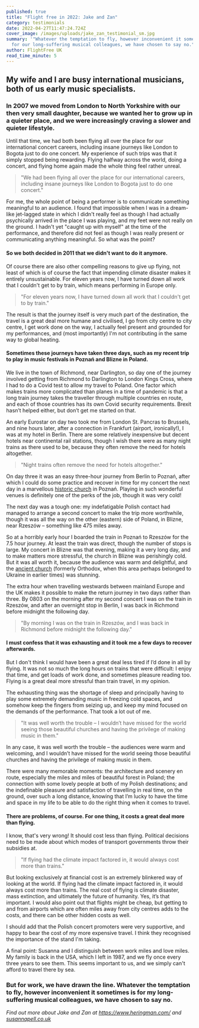 ```yaml
---
published: true
title: "Flight free in 2022: Jake and Zan"
category: testimonials
date: 2022-04-27T11:47:24.724Z
cover_image: /images/uploads/jake_zan_testimonial_sm.jpg
summary: '"Whatever the temptation to fly, however inconvenient it sometimes is
  for our long-suffering musical colleagues, we have chosen to say no."'
author: FlightFree UK
read_time_minute: 5
---
```

## My wife and I are busy international musicians, both of us early music specialists.

### In 2007 we moved from London to North Yorkshire with our then very small daughter, because we wanted her to grow up in a quieter place, and we were increasingly craving a slower and quieter lifestyle. 

Until that time, we had both been flying all over the place for our international concert careers, including insane journeys like London to Bogota just to do one concert. My experience of such trips was that it simply stopped being rewarding. Flying halfway across the world, doing a concert, and flying home again made the whole thing feel rather unreal. 

> "We had been flying all over the place for our international careers, including insane journeys like London to Bogota just to do one concert."

For me, the whole point of being a performer is to communicate something meaningful to an audience. I found that impossible when I was in a dream-like jet-lagged state in which I didn't really feel as though I had actually psychically arrived in the place I was playing, and my feet were not really on the ground. I hadn't yet "caught up with myself" at the time of the performance, and therefore did not feel as though I was really present or communicating anything meaningful. So what was the point?

#### So we both decided in 2011 that we didn't want to do it anymore. 

Of course there are also other compelling reasons to give up flying, not least of which is of course the fact that impending climate disaster makes it entirely unsustainable. For eleven years now, I have turned down all work that I couldn't get to by train, which means performing in Europe only. 

> "For eleven years now, I have turned down all work that I couldn't get to by train."

The result is that the journey itself is very much part of the destination, the travel is a great deal more humane and civilised, I go from city centre to city centre, I get work done on the way, I actually feel present and grounded for my performances, and (most importantly) I'm not contributing in the same way to global heating. 

#### Sometimes these journeys have taken three days, such as my recent trip to play in music festivals in Poznań and Blizne in Poland. 

We live in the town of Richmond, near Darlington, so day one of the journey involved getting from Richmond to Darlington to London Kings Cross, where I had to do a Covid test to allow my travel to Poland. One factor which makes trains more complicated than planes in a time of pandemic is that a long train journey takes the traveller through multiple countries en route, and each of those countries has its own Covid security requirements. Brexit hasn’t helped either, but don’t get me started on that.

An early Eurostar on day two took me from London St. Pancras to Brussels, and nine hours later, after a connection in Frankfurt (airport, ironically!), I was at my hotel in Berlin. There are some relatively inexpensive but decent hotels near continental rail stations, though I wish there were as many night trains as there used to be, because they often remove the need for hotels altogether.

> "Night trains often remove the need for hotels altogether."

On day three it was an easy three-hour journey from Berlin to Poznań, after which I could do some practice and recover in time for my concert the next day in a marvellous [historic church](https://photos.app.goo.gl/F1rhWg4ZgjHYrXwo7) in Poznań. Playing in such wonderful venues is definitely one of the perks of the job, though it was very cold!

The next day was a tough one: my indefatigable Polish contact had managed to arrange a second concert to make the trip more worthwhile, though it was all the way on the other (eastern) side of Poland, in Blizne, near Rzeszów – something like 475 miles away. 

So at a horribly early hour I boarded the train in Poznań to Rzeszów for the 7.5 hour journey. At least the train was direct, though the number of stops is large. My concert in Blizne was that evening, making it a very long day, and to make matters more stressful, the church in Blizne was perishingly cold. But it was all worth it, because the audience was warm and delightful, and the [ancient church](https://photos.app.goo.gl/PsppfhxVJr4eprCy6) (formerly Orthodox, when this area perhaps belonged to Ukraine in earlier times) was stunning.

The extra hour when travelling westwards between mainland Europe and the UK makes it possible to make the return journey in two days rather than three. By 0803 on the morning after my second concert I was on the train in Rzeszów, and after an overnight stop in Berlin, I was back in Richmond before midnight the following day.

> "By morning I was on the train in Rzeszów, and I was back in Richmond before midnight the following day."

#### I must confess that it was exhausting and it took me a few days to recover afterwards. 

But I don't think I would have been a great deal less tired if I’d done in all by flying. It was not so much the long hours on trains that were difficult: I enjoy that time, and get loads of work done, and sometimes pleasure reading too. Flying is a great deal more stressful than train travel, in my opinion.

The exhausting thing was the shortage of sleep and principally having to play some extremely demanding music in freezing cold spaces, and somehow keep the fingers from seizing up, and keep my mind focused on the demands of the performance. That took a lot out of me. 

> "It was well worth the trouble – I wouldn’t have missed for the world seeing those beautiful churches and having the privilege of making music in them."

In any case, it was well worth the trouble – the audiences were warm and welcoming, and I wouldn’t have missed for the world seeing those beautiful churches and having the privilege of making music in them. 

There were many memorable moments: the architecture and scenery en route, especially the miles and miles of beautiful forest in Poland; the connection with some lovely people at both of my Polish destinations; and the indefinable pleasure and satisfaction of travelling in real time, on the ground, over such a long distance, knowing that I’m lucky to have the time and space in my life to be able to do the right thing when it comes to travel.

#### There are problems, of course. For one thing, it costs a great deal more than flying. 

I know, that's very wrong! It should cost less than flying. Political decisions need to be made about which modes of transport governments throw their subsidies at.

> "If flying had the climate impact factored in, it would always cost more than trains."

But looking exclusively at financial cost is an extremely blinkered way of looking at the world. If flying had the climate impact factored in, it would always cost more than trains. The real cost of flying is climate disaster, mass extinction, and ultimately the future of humanity. Yes, it’s that important. I would also point out that flights might be cheap, but getting to and from airports which are often miles away from city centres adds to the costs, and there can be other hidden costs as well.

I should add that the Polish concert promoters were very supportive, and happy to bear the cost of my more expensive travel. I think they recognised the importance of the stand I'm taking.

A final point: Susanna and I distinguish between work miles and love miles. My family is back in the USA, which I left in 1987, and we fly once every three years to see them. This seems important to us, and we simply can't afford to travel there by sea. 

### But for work, we have drawn the line. Whatever the temptation to fly, however inconvenient it sometimes is for my long-suffering musical colleagues, we have chosen to say no.

*Find out more about Jake and Zan at <https://www.heringman.com/> and [susannapell.co.uk](http://susannapell.co.uk/)*